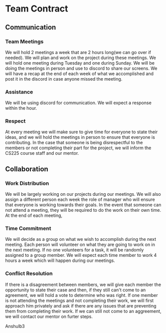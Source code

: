 # Team Contract

## Communication
### Team Meetings
We will hold 2 meetings a week that are 2 hours long(we can go over if needed). We will plan and work on the project during these meetings. We will hold one meeting during Tuesday and one during Sunday. We will be doing the meetings in person and use to discord to share our screens. We will have a recap at the end of each week of what we accomplished and post it in the discord in case anyone missed the meeting.

### Assistance
We will be using discord for communication. We will expect a response within the hour.

### Respect
At every meeting we will make sure to give time for everyone to state their ideas, and we will hold the meetings in person to ensure that everyone is contributing. In the case that someone is being disrespectful to the members or not completing their part for the project, we will inform the CS225 course staff and our mentor.

## Collaboration
### Work Distribution
We will be largely working on our projects during our meetings. We will also assign a different person each week the role of manager who will ensure that everyone is working towards their goals. In the event that someone can not attend a meeting, they will be required to do the work on their own time. At the end of each meeting, 

### Time Commitment 
We will decide as a group on what we wish to accomplish during the next meeting. Each person will volunteer on what they are going to work on in the next meeting. If no one volunteers for a task, it will be randomly assigned to a group member. We will expect each time member to work 4 hours a week  which will happen during our meetings.

### Conflict Resolution
If there is a disagreement between members, we will give each member the opportunity to state their case and then, if they still can't come to an agreement, we will hold a vote to determine who was right. If one member is not attending the meetings and not completing their work, we will first approach him privately and ask if there are any issues that are preventing them from completing their work. If we can still not come to an aggreement, we will contact our mentor on furter steps.

Anshulb3
